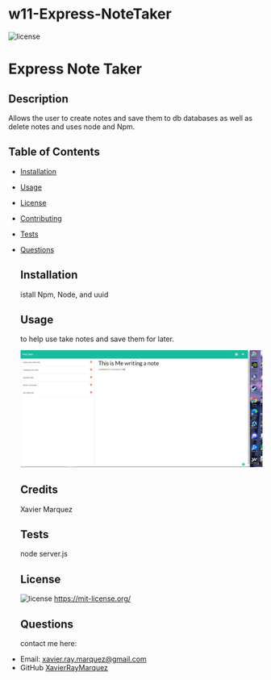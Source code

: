# w11-Express-NoteTaker

![license](https://img.shields.io/badge/License-MIT-green)

# Express Note Taker

## Description

Allows the user to create notes and save them to db databases as well as delete notes and uses node and Npm.

## Table of Contents

- [Installation](#installation)
- [Usage](#usage)
- [License](#license)
- [Contributing](#contributing)
- [Tests](#tests)
- [Questions](#questions)

  ## Installation

  istall Npm, Node, and uuid

  ## Usage

  to help use take notes and save them for later.

  ![A picture of the deployed application](./public/assets/screenshots/example.PNG "example of app adding list")

  ## Credits

  Xavier Marquez

  ## Tests

  node server.js

  ## License

  ![license](https://img.shields.io/badge/License-MIT-green)
  https://mit-license.org/

  ## Questions

  contact me here:

* Email: xavier.ray.marquez@gmail.com
* GitHub [XavierRayMarquez](https://github.com/XavierRayMarquez)
